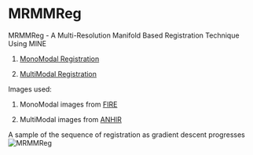 # MRMMReg
MRMMReg - A Multi-Resolution Manifold Based Registration Technique Using MINE

1. [MonoModal Registration](../blob/master/01_MonoModal_Registration.ipynb)

2. [MultiModal Registration](../blob/master/02_MultiModal_Registration.ipynb)

Images used:

1. MonoModal images from [FIRE](https://projects.ics.forth.gr/cvrl/fire/)

2. MultiModal images from [ANHIR](https://anhir.grand-challenge.org/Data/)

A sample of the sequence of registration as gradient descent progresses
![MRMMReg](https://github.com/abnan/MultiResManifoldMINE/blob/master/images/transformation_sequence_smaller.gif "MRMMReg")
